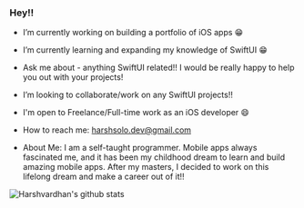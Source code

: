 ### Hey!!

<!--
**harshbsv/harshbsv** is a ✨ _special_ ✨ repository because its `README.md` (this file) appears on your GitHub profile.

Here are some ideas to get you started:

- 🔭 I’m currently working on ...
- 🌱 I’m currently learning ...
- 👯 I’m looking to collaborate on ...
- 🤔 I’m looking for help with ...
- 💬 Ask me about ...
- 📫 How to reach me: ...
- 😄 Pronouns: ...
- ⚡ Fun fact: ...
-->
<!-- If you've collaborated/worked with me, or liked my services, you can 
[Buy me a Coffee!](buymeacoffee.com/harshbsv) -->


- I’m currently working on building a portfolio of iOS apps 😁
- I’m currently learning and expanding my knowledge of SwiftUI 😁
- Ask me about - anything SwiftUI related!! I would be really happy to help you out with your projects!
- I’m looking to collaborate/work on any SwiftUI projects!!
- I'm open to Freelance/Full-time work as an iOS developer 😄
- How to reach me: harshsolo.dev@gmail.com

- About Me: I am a self-taught programmer. Mobile apps always fascinated me, and it has been my childhood dream to learn and build amazing mobile apps. After my masters, I decided to work on this lifelong dream and make a career out of it!!

![Harshvardhan's github stats](https://github-readme-stats.vercel.app/api?username=harshbsv)
